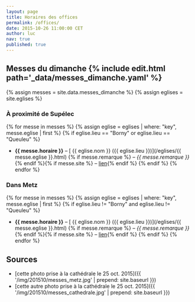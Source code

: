 ```yaml
---
layout: page
title: Horaires des offices
permalink: /offices/
date: 2015-10-26 11:00:00 CET
author: luc
nav: true
published: true
---
```


<h2>Messes du dimanche <span class="source">{% include edit.html path='_data/messes_dimanche.yaml' %}</span></h2>


{% assign messes = site.data.messes_dimanche %}
{% assign eglises = site.eglises %}

### À proximité de Supélec

{% for messe in messes %}
{% assign eglise = eglises | where: "key", messe.eglise | first %}
{% if eglise.lieu == "Borny" or eglise.lieu == "Queuleu" %}
- **{{ messe.horaire }}** – [<i class="fa fa-map-marker"></i> {{ eglise.nom }} ({{ eglise.lieu }})](/eglises/{{ messe.eglise }}.html) {% if messe.remarque  %} – <em>{{ messe.remarque }}</em>{% endif %}{% if messe.site  %} – <a href="{{ messe.site }}"><i class="fa fa-link"></i> lien</a>{% endif %}
{% endif %}
{% endfor %}

### Dans Metz

{% for messe in messes %}
{% assign eglise = eglises | where: "key", messe.eglise | first %}
{% if eglise.lieu != "Borny" and eglise.lieu != "Queuleu" %}
- **{{ messe.horaire }}** – [<i class="fa fa-map-marker"></i> {{ eglise.nom }} ({{ eglise.lieu }})](/eglises/{{ messe.eglise }}.html) {% if messe.remarque  %} – <em>{{ messe.remarque }}</em>{% endif %}{% if messe.site  %} – <a href="{{ messe.site }}"><i class="fa fa-link"></i> lien</a>{% endif %}
{% endif %}
{% endfor %}

## Sources

- [cette photo prise à la cathédrale le 25 oct. 2015]({{ '/img/201510/messes_metz.jpg' | prepend: site.baseurl }})
- [cette autre photo prise à la cathédrale le 25 oct. 2015]({{ '/img/201510/messes_cathedrale.jpg' | prepend: site.baseurl }})

